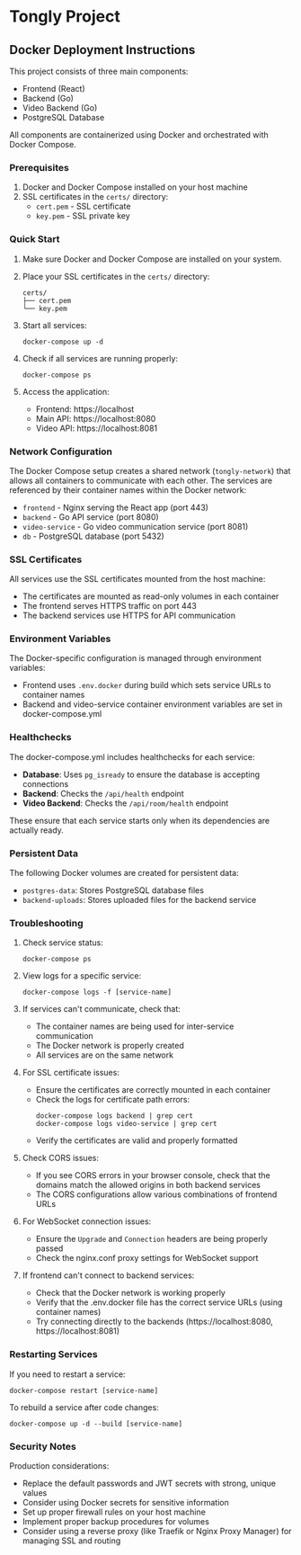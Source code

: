 # Tongly Project

## Docker Deployment Instructions

This project consists of three main components:
- Frontend (React)
- Backend (Go)
- Video Backend (Go)
- PostgreSQL Database

All components are containerized using Docker and orchestrated with Docker Compose.

### Prerequisites

1. Docker and Docker Compose installed on your host machine
2. SSL certificates in the `certs/` directory:
   - `cert.pem` - SSL certificate
   - `key.pem` - SSL private key

### Quick Start

1. Make sure Docker and Docker Compose are installed on your system.

2. Place your SSL certificates in the `certs/` directory:
   ```
   certs/
   ├── cert.pem
   └── key.pem
   ```

3. Start all services:
   ```
   docker-compose up -d
   ```

4. Check if all services are running properly:
   ```
   docker-compose ps
   ```

5. Access the application:
   - Frontend: https://localhost
   - Main API: https://localhost:8080
   - Video API: https://localhost:8081

### Network Configuration

The Docker Compose setup creates a shared network (`tongly-network`) that allows all containers to communicate with each other. The services are referenced by their container names within the Docker network:

- `frontend` - Nginx serving the React app (port 443)
- `backend` - Go API service (port 8080)
- `video-service` - Go video communication service (port 8081)
- `db` - PostgreSQL database (port 5432)

### SSL Certificates

All services use the SSL certificates mounted from the host machine:

- The certificates are mounted as read-only volumes in each container
- The frontend serves HTTPS traffic on port 443
- The backend services use HTTPS for API communication

### Environment Variables

The Docker-specific configuration is managed through environment variables:

- Frontend uses `.env.docker` during build which sets service URLs to container names
- Backend and video-service container environment variables are set in docker-compose.yml

### Healthchecks

The docker-compose.yml includes healthchecks for each service:

- **Database**: Uses `pg_isready` to ensure the database is accepting connections
- **Backend**: Checks the `/api/health` endpoint
- **Video Backend**: Checks the `/api/room/health` endpoint

These ensure that each service starts only when its dependencies are actually ready.

### Persistent Data

The following Docker volumes are created for persistent data:

- `postgres-data`: Stores PostgreSQL database files
- `backend-uploads`: Stores uploaded files for the backend service

### Troubleshooting

1. Check service status:
   ```
   docker-compose ps
   ```

2. View logs for a specific service:
   ```
   docker-compose logs -f [service-name]
   ```

3. If services can't communicate, check that:
   - The container names are being used for inter-service communication
   - The Docker network is properly created
   - All services are on the same network

4. For SSL certificate issues:
   - Ensure the certificates are correctly mounted in each container
   - Check the logs for certificate path errors:
     ```
     docker-compose logs backend | grep cert
     docker-compose logs video-service | grep cert
     ```
   - Verify the certificates are valid and properly formatted

5. Check CORS issues:
   - If you see CORS errors in your browser console, check that the domains match the allowed origins in both backend services
   - The CORS configurations allow various combinations of frontend URLs

6. For WebSocket connection issues:
   - Ensure the `Upgrade` and `Connection` headers are being properly passed
   - Check the nginx.conf proxy settings for WebSocket support

7. If frontend can't connect to backend services:
   - Check that the Docker network is working properly
   - Verify that the .env.docker file has the correct service URLs (using container names)
   - Try connecting directly to the backends (https://localhost:8080, https://localhost:8081)

### Restarting Services

If you need to restart a service:

```
docker-compose restart [service-name]
```

To rebuild a service after code changes:

```
docker-compose up -d --build [service-name]
```

### Security Notes

Production considerations:
- Replace the default passwords and JWT secrets with strong, unique values
- Consider using Docker secrets for sensitive information
- Set up proper firewall rules on your host machine
- Implement proper backup procedures for volumes
- Consider using a reverse proxy (like Traefik or Nginx Proxy Manager) for managing SSL and routing 